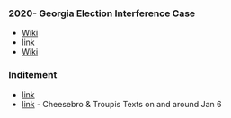 ### 2020- Georgia Election Interference Case
- [Wiki](https://en.wikipedia.org/wiki/2020_Georgia_election_investigation)
- [link](https://www.washingtonpost.com/documents/f11f75f3-4b90-45a9-a71b-5b5c1a90fc9e.pdf?itid=lk_interstitial_manual_4)
- [Wiki](https://en.wikipedia.org/wiki/Georgia_election_racketeering_prosecution)
### Inditement
- [link](https://www.politico.com/f/?id=00000189-f730-dc32-ab89-f7fc1f760000)
- [link](https://www.lawforward.org/wp-content/uploads/2024/03/Chesebro-Troupis.pdf) - Cheesebro & Troupis Texts on and around Jan 6